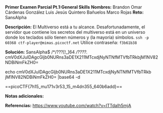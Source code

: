 **Primer Examen Parcial Pt.1:General Skills** 
**Nombres:** 
Brandon Omar Cárdenas González
Luis Jesús Quintero Bañuelos
Marco Rojas 
**Reto:** SansAlpha

**Descripción:**
El Multiverso está a tu alcance. Desafortunadamente, el servidor que contiene los secretos del multiverso está en un universo donde los teclados sólo tienen números y (la mayoría) símbolos. `ssh -p 60368 ctf-player@mimas.picoctf.net` Utilice contraseña: `f3b61b38`


**Solución:**
SansAlpha$ /*/???[!_]64 */????.*
cmV0dXJuIDAgcGljb0NURns3aDE1X211MTcxdjNyNTNfMTVfbTRkbjM1NV82NDBiNmFkZH0=

echo cmV0dXJuIDAgcGljb0NURns3aDE1X211MTcxdjNyNTNfMTVfbTRkb
jM1NV82NDBiNmFkZH0= |base64 -d

==picoCTF{7h15_mu171v3r53_15_m4dn355_640b6add}==

**Notas adicionales:**

**Referencias:** 
https://www.youtube.com/watch?v=ITTdaIh5mjA